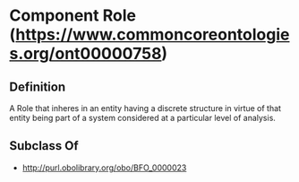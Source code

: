 # Component Role (https://www.commoncoreontologies.org/ont00000758)

## Definition
A Role that inheres in an entity having a discrete structure in virtue of that entity being part of a system considered at a particular level of analysis.

## Subclass Of
- http://purl.obolibrary.org/obo/BFO_0000023

